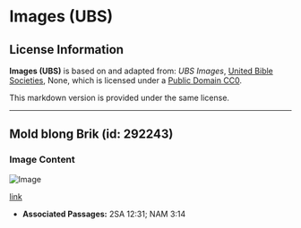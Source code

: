# Images (UBS)

## License Information

**Images (UBS)** is based on and adapted from: _UBS Images_, [United Bible Societies](https://unitedbiblesocieties.org/), None, which is licensed under a [Public Domain CC0](https://creativecommons.org/public-domain/cc0/).

This markdown version is provided under the same license.



--------------------------------

## Mold blong Brik (id: 292243)

### Image Content

![Image](https://cdn.aquifer.bible/aquifer-content/resources/Media/WEB-0356_brick_mold.jpg)

[link](https://cdn.aquifer.bible/aquifer-content/resources/Media/WEB-0356_brick_mold.jpg)

* **Associated Passages:** 2SA 12:31; NAM 3:14

